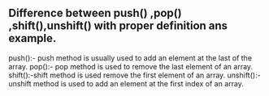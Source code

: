 ## Difference between push() ,pop() ,shift(),unshift() with proper definition ans example.
push():- push method is usually used  to add an element at the last of the array.
pop():- pop method is used to remove the last element of an array.
shift():-shift method is used remove the first element of an array.
unshift():- unshift method is used to add an element at the first index of an array.
